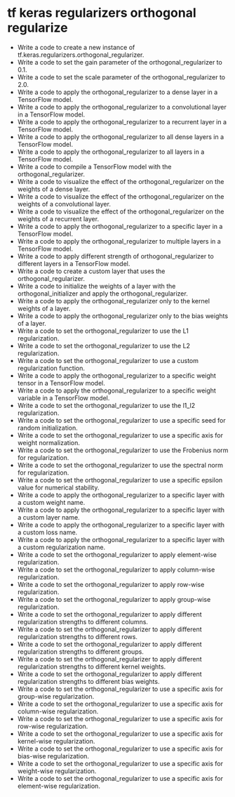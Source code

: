 # tf keras regularizers orthogonal regularize

- Write a code to create a new instance of tf.keras.regularizers.orthogonal_regularizer.
- Write a code to set the gain parameter of the orthogonal_regularizer to 0.1.
- Write a code to set the scale parameter of the orthogonal_regularizer to 2.0.
- Write a code to apply the orthogonal_regularizer to a dense layer in a TensorFlow model.
- Write a code to apply the orthogonal_regularizer to a convolutional layer in a TensorFlow model.
- Write a code to apply the orthogonal_regularizer to a recurrent layer in a TensorFlow model.
- Write a code to apply the orthogonal_regularizer to all dense layers in a TensorFlow model.
- Write a code to apply the orthogonal_regularizer to all layers in a TensorFlow model.
- Write a code to compile a TensorFlow model with the orthogonal_regularizer.
- Write a code to visualize the effect of the orthogonal_regularizer on the weights of a dense layer.
- Write a code to visualize the effect of the orthogonal_regularizer on the weights of a convolutional layer.
- Write a code to visualize the effect of the orthogonal_regularizer on the weights of a recurrent layer.
- Write a code to apply the orthogonal_regularizer to a specific layer in a TensorFlow model.
- Write a code to apply the orthogonal_regularizer to multiple layers in a TensorFlow model.
- Write a code to apply different strength of orthogonal_regularizer to different layers in a TensorFlow model.
- Write a code to create a custom layer that uses the orthogonal_regularizer.
- Write a code to initialize the weights of a layer with the orthogonal_initializer and apply the orthogonal_regularizer.
- Write a code to apply the orthogonal_regularizer only to the kernel weights of a layer.
- Write a code to apply the orthogonal_regularizer only to the bias weights of a layer.
- Write a code to set the orthogonal_regularizer to use the L1 regularization.
- Write a code to set the orthogonal_regularizer to use the L2 regularization.
- Write a code to set the orthogonal_regularizer to use a custom regularization function.
- Write a code to apply the orthogonal_regularizer to a specific weight tensor in a TensorFlow model.
- Write a code to apply the orthogonal_regularizer to a specific weight variable in a TensorFlow model.
- Write a code to set the orthogonal_regularizer to use the l1_l2 regularization.
- Write a code to set the orthogonal_regularizer to use a specific seed for random initialization.
- Write a code to set the orthogonal_regularizer to use a specific axis for weight normalization.
- Write a code to set the orthogonal_regularizer to use the Frobenius norm for regularization.
- Write a code to set the orthogonal_regularizer to use the spectral norm for regularization.
- Write a code to set the orthogonal_regularizer to use a specific epsilon value for numerical stability.
- Write a code to apply the orthogonal_regularizer to a specific layer with a custom weight name.
- Write a code to apply the orthogonal_regularizer to a specific layer with a custom layer name.
- Write a code to apply the orthogonal_regularizer to a specific layer with a custom loss name.
- Write a code to apply the orthogonal_regularizer to a specific layer with a custom regularization name.
- Write a code to set the orthogonal_regularizer to apply element-wise regularization.
- Write a code to set the orthogonal_regularizer to apply column-wise regularization.
- Write a code to set the orthogonal_regularizer to apply row-wise regularization.
- Write a code to set the orthogonal_regularizer to apply group-wise regularization.
- Write a code to set the orthogonal_regularizer to apply different regularization strengths to different columns.
- Write a code to set the orthogonal_regularizer to apply different regularization strengths to different rows.
- Write a code to set the orthogonal_regularizer to apply different regularization strengths to different groups.
- Write a code to set the orthogonal_regularizer to apply different regularization strengths to different kernel weights.
- Write a code to set the orthogonal_regularizer to apply different regularization strengths to different bias weights.
- Write a code to set the orthogonal_regularizer to use a specific axis for group-wise regularization.
- Write a code to set the orthogonal_regularizer to use a specific axis for column-wise regularization.
- Write a code to set the orthogonal_regularizer to use a specific axis for row-wise regularization.
- Write a code to set the orthogonal_regularizer to use a specific axis for kernel-wise regularization.
- Write a code to set the orthogonal_regularizer to use a specific axis for bias-wise regularization.
- Write a code to set the orthogonal_regularizer to use a specific axis for weight-wise regularization.
- Write a code to set the orthogonal_regularizer to use a specific axis for element-wise regularization.